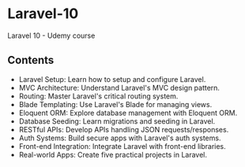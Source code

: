 # Laravel-10 
Laravel 10 - Udemy course

## Contents

- Laravel Setup: Learn how to setup and configure Laravel.
- MVC Architecture: Understand Laravel's MVC design pattern.
- Routing: Master Laravel's critical routing system.
- Blade Templating: Use Laravel's Blade for managing views.
- Eloquent ORM: Explore database management with Eloquent ORM.
- Database Seeding: Learn migrations and seeding in Laravel. 
- RESTful APIs: Develop APIs handling JSON requests/responses.
- Auth Systems: Build secure apps with Laravel's auth systems. 
- Front-end Integration: Integrate Laravel with front-end libraries.
- Real-world Apps: Create five practical projects in Laravel.
